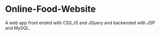 # Online-Food-Website
A web app front ended with CSS,JS and JQuery and backended with JSP and MySQL.
